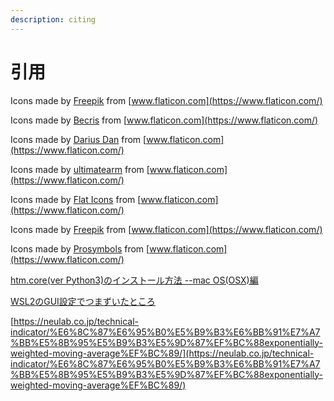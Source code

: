 ```yaml
---
description: citing
---
```


# 引用

Icons made by [Freepik](http://www.freepik.com/) from [www.flaticon.com](https://www.flaticon.com/)

Icons made by [Becris](https://www.flaticon.com/authors/becris) from [www.flaticon.com](https://www.flaticon.com/)

Icons made by [Darius Dan](http://www.dariusdan.com/) from [www.flaticon.com](https://www.flaticon.com/)

Icons made by [ultimatearm](https://www.flaticon.com/authors/ultimatearm) from [www.flaticon.com](https://www.flaticon.com/)

Icons made by [Flat Icons](https://www.flaticon.com/authors/flat-icons) from [www.flaticon.com](https://www.flaticon.com/)

Icons made by [Freepik](http://www.freepik.com/) from [www.flaticon.com](https://www.flaticon.com/)

Icons made by [Prosymbols](https://www.flaticon.com/authors/prosymbols) from [www.flaticon.com](https://www.flaticon.com/)

[htm.core\(ver Python3\)のインストール方法 --mac OS\(OSX\)編](https://www.hiro877.com/entry/install-htm.core)

[WSL2のGUI設定でつまずいたところ](https://qiita.com/baibai25/items/5841b0592727893d960f)

[https://neulab.co.jp/technical-indicator/%E6%8C%87%E6%95%B0%E5%B9%B3%E6%BB%91%E7%A7%BB%E5%8B%95%E5%B9%B3%E5%9D%87%EF%BC%88exponentially-weighted-moving-average%EF%BC%89/](https://neulab.co.jp/technical-indicator/%E6%8C%87%E6%95%B0%E5%B9%B3%E6%BB%91%E7%A7%BB%E5%8B%95%E5%B9%B3%E5%9D%87%EF%BC%88exponentially-weighted-moving-average%EF%BC%89/)

